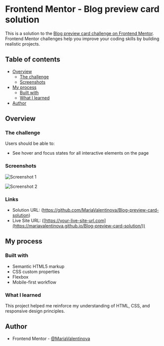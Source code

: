 # Frontend Mentor - Blog preview card solution

This is a solution to the [Blog preview card challenge on Frontend Mentor](https://www.frontendmentor.io/challenges/blog-preview-card-ckPaj01IcS). Frontend Mentor challenges help you improve your coding skills by building realistic projects. 

## Table of contents

- [Overview](#overview)
  - [The challenge](#the-challenge)
  - [Screenshots](#screenshots)
- [My process](#my-process)
  - [Built with](#built-with)
  - [What I learned](#what-i-learned)
- [Author](#author)

## Overview

### The challenge

Users should be able to:

- See hover and focus states for all interactive elements on the page

### Screenshots

![Screenshot 1](/screenshots/Captura%20web_24-12-2023_103858_127.0.0.1.jpg)

![Screenshot 2](/screenshots/web_24-12-2023_104249_127.0.0.1.jpg)


### Links

- Solution URL: (https://github.com/MariaValentinova/Blog-preview-card-solution)
- Live Site URL: ([https://your-live-site-url.com](https://mariavalentinova.github.io/Blog-preview-card-solution/))

## My process

### Built with

- Semantic HTML5 markup
- CSS custom properties
- Flexbox
- Mobile-first workflow

### What I learned

This project helped me reinforce my understanding of HTML, CSS, and responsive design principles. 

## Author

- Frontend Mentor - [@MariaValentinova](https://www.frontendmentor.io/profile/@MariaValentinova)

